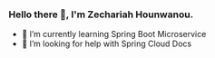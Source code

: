 ### Hello there 👋, I'm Zechariah Hounwanou. 

- 🌱 I’m currently learning Spring Boot Microservice
- 🤔 I’m looking for help with Spring Cloud Docs

<!-- - 💬 Ask me about ...
- 📫 How to reach me: ...
- 😄 Pronouns: ...
- ⚡ Fun fact: ...
- - 👯 I’m looking to collaborate on ...
- - 🔭 I’m currently working on ... -->

